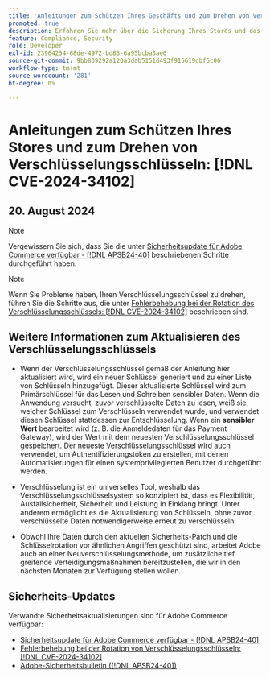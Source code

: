 ```yaml
---
title: 'Anleitungen zum Schützen Ihres Geschäfts und zum Drehen von Verschlüsselungsschlüsseln: [!DNL CVE-2024-34102]'
promoted: true
description: Erfahren Sie mehr über die Sicherung Ihres Stores und das Drehen von Verschlüsselungsschlüsseln zu [!DNL CVE-2024-34102].
feature: Compliance, Security
role: Developer
exl-id: 23964254-68de-4972-bd83-6a95bcba3ae6
source-git-commit: 9bb839292a120a3dab5151d493f915619dbf5c06
workflow-type: tm+mt
source-wordcount: '281'
ht-degree: 0%

---
```


# Anleitungen zum Schützen Ihres Stores und zum Drehen von Verschlüsselungsschlüsseln: [!DNL CVE-2024-34102]

## 20. August 2024

>[!NOTE]
>
>Vergewissern Sie sich, dass Sie die unter [Sicherheitsupdate für Adobe Commerce verfügbar - [!DNL APSB24-40]](https://experienceleague.adobe.com/en/docs/commerce-knowledge-base/kb/troubleshooting/known-issues-patches-attached/security-update-available-for-adobe-commerce-apsb24-40-revised-to-include-isolated-patch-for-cve-2024-34102) beschriebenen Schritte durchgeführt haben.

>[!NOTE]
>
>Wenn Sie Probleme haben, Ihren Verschlüsselungsschlüssel zu drehen, führen Sie die Schritte aus, die unter [Fehlerbehebung bei der Rotation des Verschlüsselungsschlüssels: [!DNL CVE-2024-34102]](https://experienceleague.adobe.com/en/docs/commerce-knowledge-base/kb/troubleshooting/known-issues-patches-attached/troubleshooting-encryption-key-rotation-cve-2024-34102) beschrieben sind.

## Weitere Informationen zum Aktualisieren des Verschlüsselungsschlüssels

* Wenn der Verschlüsselungsschlüssel gemäß der Anleitung hier aktualisiert wird, wird ein neuer Schlüssel generiert und zu einer Liste von Schlüsseln hinzugefügt. Dieser aktualisierte Schlüssel wird zum Primärschlüssel für das Lesen und Schreiben sensibler Daten. Wenn die Anwendung versucht, zuvor verschlüsselte Daten zu lesen, weiß sie, welcher Schlüssel zum Verschlüsseln verwendet wurde, und verwendet diesen Schlüssel stattdessen zur Entschlüsselung. Wenn ein **sensibler Wert** bearbeitet wird (z. B. die Anmeldedaten für das Payment Gateway), wird der Wert mit dem neuesten Verschlüsselungsschlüssel gespeichert. Der neueste Verschlüsselungsschlüssel wird auch verwendet, um Authentifizierungstoken zu erstellen, mit denen Automatisierungen für einen systemprivilegierten Benutzer durchgeführt werden.

* Verschlüsselung ist ein universelles Tool, weshalb das Verschlüsselungsschlüsselsystem so konzipiert ist, dass es Flexibilität, Ausfallsicherheit, Sicherheit und Leistung in Einklang bringt. Unter anderem ermöglicht es die Aktualisierung von Schlüsseln, ohne zuvor verschlüsselte Daten notwendigerweise erneut zu verschlüsseln.

* Obwohl Ihre Daten durch den aktuellen Sicherheits-Patch und die Schlüsselrotation vor ähnlichen Angriffen geschützt sind, arbeitet Adobe auch an einer Neuverschlüsselungsmethode, um zusätzliche tief greifende Verteidigungsmaßnahmen bereitzustellen, die wir in den nächsten Monaten zur Verfügung stellen wollen.

## Sicherheits-Updates

Verwandte Sicherheitsaktualisierungen sind für Adobe Commerce verfügbar:

* [Sicherheitsupdate für Adobe Commerce verfügbar - [!DNL APSB24-40]](https://experienceleague.adobe.com/en/docs/commerce-knowledge-base/kb/troubleshooting/known-issues-patches-attached/security-update-available-for-adobe-commerce-apsb24-40-revised-to-include-isolated-patch-for-cve-2024-34102)
* [Fehlerbehebung bei der Rotation von Verschlüsselungsschlüsseln: [!DNL CVE-2024-34102]](https://experienceleague.adobe.com/en/docs/commerce-knowledge-base/kb/troubleshooting/known-issues-patches-attached/troubleshooting-encryption-key-rotation-cve-2024-34102)
* [Adobe-Sicherheitsbulletin ([!DNL APSB24-40])](https://helpx.adobe.com/security/products/magento/apsb24-40.html)
